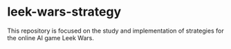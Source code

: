 # leek-wars-strategy
This repository is focused on the study and implementation of strategies for the online AI game Leek Wars.
